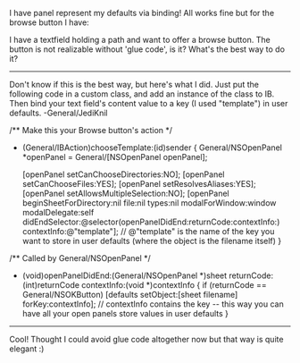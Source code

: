 

I have panel represent my defaults via binding!
All works fine but for the browse button I have:

I have a textfield holding a path and want to offer a browse button. The button is not realizable without 'glue code', is it?
What's the best way to do it?

----
Don't know if this is the best way, but here's what I did. Just put the following code in a custom class, and add an instance of the class to IB. Then bind your text field's content value to a key (I used "template") in user defaults. -General/JediKnil
    
/** Make this your Browse button's action */
- (General/IBAction)chooseTemplate:(id)sender
{
    General/NSOpenPanel *openPanel = General/[NSOpenPanel openPanel];
	
    [openPanel setCanChooseDirectories:NO];
    [openPanel setCanChooseFiles:YES];
    [openPanel setResolvesAliases:YES];
    [openPanel setAllowsMultipleSelection:NO];
    [openPanel beginSheetForDirectory:nil
                                 file:nil
                                types:nil
                       modalForWindow:window
                        modalDelegate:self
                       didEndSelector:@selector(openPanelDidEnd:returnCode:contextInfo:)
                          contextInfo:@"template"];
    // @"template" is the name of the key you want to store in user defaults (where the object is the filename itself)
}

/** Called by General/NSOpenPanel */
- (void)openPanelDidEnd:(General/NSOpenPanel *)sheet returnCode:(int)returnCode contextInfo:(void *)contextInfo
{
    if (returnCode == General/NSOKButton)
        [defaults setObject:[sheet filename] forKey:contextInfo];
        // contextInfo contains the key -- this way you can have all your open panels store values in user defaults
}


----
Cool! Thought I could avoid glue code altogether now but that way is quite elegant :)